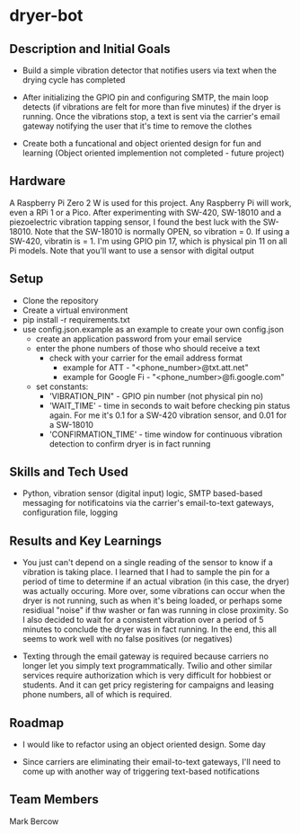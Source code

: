 # dryer-bot

## Description and Initial Goals

- Build a simple vibration detector that notifies users via text when the drying cycle has completed

- After initializing the GPIO pin and configuring SMTP, the main loop detects (if vibrations are felt for more than five minutes) if the dryer is running. Once the vibrations stop, a text is sent via the carrier's email gateway notifying the user that it's time to remove the clothes

- Create both a funcational and object oriented design for fun and learning (Object oriented implemention not completed - future project)

## Hardware

A Raspberry Pi Zero 2 W is used for this project. Any Raspberry Pi will work, even a RPi 1 or a Pico. After experimenting with SW-420, SW-18010 and a piezoelectric vibration tapping sensor, I found the best luck with the SW-18010. Note that the SW-18010 is normally OPEN, so vibration = 0. If using a SW-420, vibratin is = 1. I'm using GPIO pin 17, which is physical pin 11 on all Pi models. Note that you'll want to use a sensor with digital output

## Setup

- Clone the repository
- Create a virtual environment
- pip install -r requirements.txt
- use config.json.example as an example to create your own config.json
    - create an application password from your email service
    - enter the phone numbers of those who should receive a text
        - check with your carrier for the email address format
            - example for ATT - "<phone_number>@txt.att.net"
            - example for Google Fi - "<phone_number>@fi.google.com"
    - set constants:
        - 'VIBRATION_PIN" - GPIO pin number (not physical pin no)
        - 'WAIT_TIME' - time in seconds to wait before checking pin status again. For me it's 0.1 for a SW-420 vibration sensor, and 0.01 for a SW-18010
        - 'CONFIRMATION_TIME' - time window for continuous vibration detection to confirm dryer is in fact running

## Skills and Tech Used

- Python, vibration sensor (digital input) logic, SMTP based-based messaging for notificatoins via the carrier's email-to-text gateways, configuration file, logging

## Results and Key Learnings

- You just can't depend on a single reading of the sensor to know if a vibration is taking place. I learned that I had to sample the pin for a period of time to determine if an actual vibration (in this case, the dryer) was actually occuring. More over, some vibrations can occur when the dryer is not running, such as when it's being loaded, or perhaps some residiual "noise" if thw washer or fan was running in close proximity. So I also decided to wait for a consistent vibration over a period of 5 minutes to conclude the dryer was in fact running. In the end, this all seems to work well with no false positives (or negatives)

- Texting through the email gateway is required because carriers no longer let you simply text programmatically. Twilio and other similar services require authorization which is very difficult for hobbiest or students. And it can get pricy registering for campaigns and leasing phone numbers, all of which is required. 

## Roadmap

- I would like to refactor using an object oriented design. Some day

- Since carriers are eliminating their email-to-text gateways, I'll need to come up with another way of triggering text-based notifications

## Team Members

Mark Bercow
